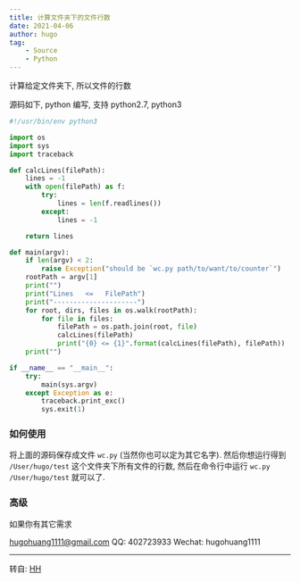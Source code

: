 ```yaml
---
title: 计算文件夹下的文件行数
date: 2021-04-06
author: hugo
tag:
    - Source
    - Python
---
```


计算给定文件夹下, 所以文件的行数

源码如下, python 编写, 支持 python2.7, python3

```python
#!/usr/bin/env python3

import os
import sys
import traceback

def calcLines(filePath):
    lines = -1
    with open(filePath) as f:
        try:
            lines = len(f.readlines())
        except:
            lines = -1

    return lines

def main(argv):
    if len(argv) < 2:
        raise Exception("should be `wc.py path/to/want/to/counter`")
    rootPath = argv[1]
    print("")
    print("Lines   <=   FilePath")
    print("---------------------")
    for root, dirs, files in os.walk(rootPath):
        for file in files:
            filePath = os.path.join(root, file)
            calcLines(filePath)
            print("{0} <= {1}".format(calcLines(filePath), filePath))
    print("")

if __name__ == "__main__":
    try:
        main(sys.argv)
    except Exception as e:
        traceback.print_exc()
        sys.exit(1)

```

### 如何使用

将上面的源码保存成文件 `wc.py` (当然你也可以定为其它名字).
然后你想运行得到 `/User/hugo/test` 这个文件夹下所有文件的行数, 然后在命令行中运行 `wc.py /User/hugo/test` 就可以了.

### 高级

如果你有其它需求

hugohuang1111@gmail.com
QQ: 402723933
Wechat: hugohuang1111

---
转自: [HH](http://www.hugohuang.xyz/)
